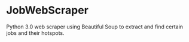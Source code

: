 # JobWebScraper
Python 3.0 web scraper using Beautiful Soup to extract and find certain jobs and their hotspots. 
